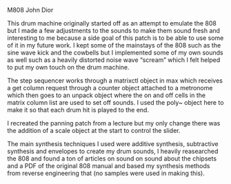 M808 John Dior

This drum machine originally started off as an attempt to emulate the 808 but I made a few adjustments to the sounds to make them sound fresh and interesting to me because a side goal of this patch is to be able to use some of it in my future work. I kept some of the mainstays of the 808 such as the sine wave kick and the cowbells but I implemented some of my own sounds as well such as a heavily distorted noise wave “scream” which I felt helped to put my own touch on the drum machine.

The step sequencer works through a matrixctl object in max which receives a get column request through a counter object attached to a metronome which then goes to an unpack object where the on and off cells in the matrix column list are used to set off sounds. I used the poly~ object here to make it so that each drum hit is played to the end.

I recreated the panning patch from a lecture but my only change there was the addition of a scale object at the start to control the slider.

The main synthesis techniques I used were additive synthesis, subtractive synthesis and envelopes to create my drum sounds, I heavily reasearched the 808 and found a ton of articles on sound on sound about the chipsets and a PDF of the original 808 manual and based my synthesis methods from reverse engineering that (no samples were used in making this).
